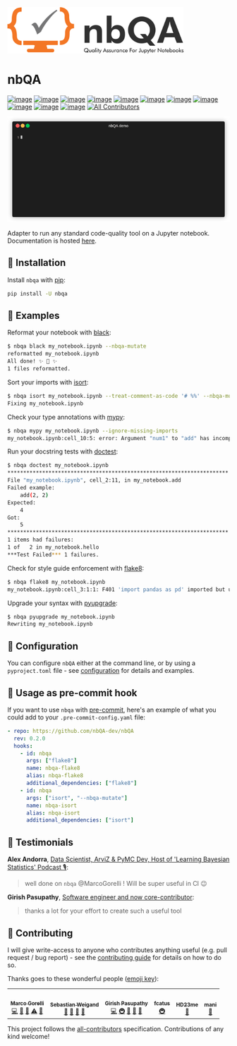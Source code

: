 <img src="https://github.com/nbQA-dev/nbQA/raw/master/assets/logo.png" alt="logo" width="400"/>

# nbQA

[![image](https://github.com/nbQA-dev/nbQA/workflows/tox/badge.svg)](https://github.com/nbQA-dev/nbQA/actions?workflow=tox)
[![image](https://codecov.io/gh/nbQA-dev/nbQA/branch/master/graph/badge.svg)](https://codecov.io/gh/nbQA-dev/nbQA)
[![image](https://badge.fury.io/py/nbqa.svg)](https://badge.fury.io/py/nbqa)
[![image](https://readthedocs.org/projects/nbqa/badge/?version=latest&style=plastic)](https://nbqa.readthedocs.io/en/latest/)
[![image](https://img.shields.io/pypi/pyversions/nbqa.svg)](https://pypi.org/project/nbqa/)
[![image](https://img.shields.io/badge/pre--commit-enabled-brightgreen?logo=pre-commit&logoColor=white)](https://github.com/pre-commit/pre-commit)
[![image](http://www.mypy-lang.org/static/mypy_badge.svg)](http://mypy-lang.org/)
[![image](https://interrogate.readthedocs.io/en/latest/_static/interrogate_badge.svg)](https://github.com/econchick/interrogate)
[![image](https://img.shields.io/badge/code%20style-black-000000.svg)](https://github.com/psf/black)
[![image](https://img.shields.io/badge/pylint-10/10-brightgreen.svg)](https://github.com/PyCQA/pylint)
[![image](https://img.shields.io/pypi/dm/nbqa.svg?label=pypi%20downloads&logo=PyPI&logoColor=white)](https://pypistats.org/packages/nbqa)
[![All Contributors](https://img.shields.io/github/all-contributors/nbQA-dev/nbQA)](#contributors)

<p align="center">
    <a href="#readme">
        <img alt="demo" src="https://raw.githubusercontent.com/nbQA-dev/nbQA-demo/master/demo.gif">
    </a>
</p>

Adapter to run any standard code-quality tool on a Jupyter notebook.
Documentation is hosted [here](https://nbqa.readthedocs.io/en/latest/).

## 🎉 Installation

Install `nbqa` with [pip](https://pip.pypa.io):

```bash
pip install -U nbqa
```

## 🚀 Examples

Reformat your notebook with
[black](https://black.readthedocs.io/en/stable/):

```bash
$ nbqa black my_notebook.ipynb --nbqa-mutate
reformatted my_notebook.ipynb
All done! ✨ 🍰 ✨
1 files reformatted.
```

Sort your imports with [isort](https://timothycrosley.github.io/isort/):

```bash
$ nbqa isort my_notebook.ipynb --treat-comment-as-code '# %%' --nbqa-mutate
Fixing my_notebook.ipynb
```

Check your type annotations with [mypy](http://mypy-lang.org/):

```bash
$ nbqa mypy my_notebook.ipynb --ignore-missing-imports
my_notebook.ipynb:cell_10:5: error: Argument "num1" to "add" has incompatible type "str"; expected "int"
```

Run your docstring tests with
[doctest](https://docs.python.org/3/library/doctest.html):

```bash
$ nbqa doctest my_notebook.ipynb
**********************************************************************
File "my_notebook.ipynb", cell_2:11, in my_notebook.add
Failed example:
    add(2, 2)
Expected:
    4
Got:
    5
**********************************************************************
1 items had failures:
1 of   2 in my_notebook.hello
***Test Failed*** 1 failures.
```

Check for style guide enforcement with [flake8](https://flake8.pycqa.org/en/latest/):

```bash
$ nbqa flake8 my_notebook.ipynb
my_notebook.ipynb:cell_3:1:1: F401 'import pandas as pd' imported but unused
```

Upgrade your syntax with [pyupgrade](https://github.com/asottile/pyupgrade):

```bash
$ nbqa pyupgrade my_notebook.ipynb
Rewriting my_notebook.ipynb
```

## 🔧 Configuration

You can configure `nbQA` either at the command line, or by using a `pyproject.toml` file - see
[configuration](https://nbqa.readthedocs.io/en/latest/configuration.html)
for details and examples.

## 👷 Usage as pre-commit hook

If you want to use `nbqa` with [pre-commit](https://pre-commit.com/),
here\'s an example of what you could add to your
`.pre-commit-config.yaml` file:

```yaml
- repo: https://github.com/nbQA-dev/nbQA
  rev: 0.2.0
  hooks:
    - id: nbqa
      args: ["flake8"]
      name: nbqa-flake8
      alias: nbqa-flake8
      additional_dependencies: ["flake8"]
    - id: nbqa
      args: ["isort", "--nbqa-mutate"]
      name: nbqa-isort
      alias: nbqa-isort
      additional_dependencies: ["isort"]
```

## 💬 Testimonials

**Alex Andorra**,
[Data Scientist, ArviZ & PyMC Dev, Host of 'Learning Bayesian Statistics' Podcast 🎙️](https://learnbayesstats.anvil.app/):

> well done on `nbqa` @MarcoGorelli ! Will be super useful in CI 😉

**Girish Pasupathy**,
[Software engineer and now core-contributor](https://github.com/girip11):

> thanks a lot for your effort to create such a useful tool

## 👥 Contributing

I will give write-access to anyone who contributes anything useful
(e.g. pull request / bug report) - see the
[contributing guide](https://nbqa.readthedocs.io/en/latest/contributing.html)
for details on how to do so.

Thanks goes to these wonderful people ([emoji key](https://allcontributors.org/docs/en/emoji-key)):

<!-- ALL-CONTRIBUTORS-LIST:START - Do not remove or modify this section -->
<!-- prettier-ignore-start -->
<!-- markdownlint-disable -->
<table>
  <tr>
    <td align="center"><a href="https://github.com/MarcoGorelli"><img src="https://avatars2.githubusercontent.com/u/33491632?v=4" width="100px;" alt=""/><br /><sub><b>Marco Gorelli</b></sub></a><br /><a href="https://github.com/nbQA-dev/nbQA/commits?author=MarcoGorelli" title="Code">💻</a> <a href="#maintenance-MarcoGorelli" title="Maintenance">🚧</a> <a href="https://github.com/nbQA-dev/nbQA/pulls?q=is%3Apr+reviewed-by%3AMarcoGorelli" title="Reviewed Pull Requests">👀</a> <a href="https://github.com/nbQA-dev/nbQA/commits?author=MarcoGorelli" title="Tests">⚠️</a> <a href="#ideas-MarcoGorelli" title="Ideas, Planning, & Feedback">🤔</a></td>
    <td align="center"><a href="https://github.com/s-weigand"><img src="https://avatars2.githubusercontent.com/u/9513634?v=4" width="100px;" alt=""/><br /><sub><b>Sebastian Weigand</b></sub></a><br /><a href="#tool-s-weigand" title="Tools">🔧</a> <a href="https://github.com/nbQA-dev/nbQA/pulls?q=is%3Apr+reviewed-by%3As-weigand" title="Reviewed Pull Requests">👀</a> <a href="https://github.com/nbQA-dev/nbQA/commits?author=s-weigand" title="Documentation">📖</a> <a href="#ideas-s-weigand" title="Ideas, Planning, & Feedback">🤔</a></td>
    <td align="center"><a href="https://github.com/girip11"><img src="https://avatars1.githubusercontent.com/u/5471162?v=4" width="100px;" alt=""/><br /><sub><b>Girish Pasupathy</b></sub></a><br /><a href="https://github.com/nbQA-dev/nbQA/commits?author=girip11" title="Code">💻</a> <a href="#infra-girip11" title="Infrastructure (Hosting, Build-Tools, etc)">🚇</a> <a href="https://github.com/nbQA-dev/nbQA/issues?q=author%3Agirip11" title="Bug reports">🐛</a> <a href="https://github.com/nbQA-dev/nbQA/pulls?q=is%3Apr+reviewed-by%3Agirip11" title="Reviewed Pull Requests">👀</a> <a href="#ideas-girip11" title="Ideas, Planning, & Feedback">🤔</a></td>
    <td align="center"><a href="https://github.com/fcatus"><img src="https://avatars0.githubusercontent.com/u/56323389?v=4" width="100px;" alt=""/><br /><sub><b>fcatus</b></sub></a><br /><a href="#infra-fcatus" title="Infrastructure (Hosting, Build-Tools, etc)">🚇</a></td>
    <td align="center"><a href="https://github.com/HD23me"><img src="https://avatars3.githubusercontent.com/u/68745664?v=4" width="100px;" alt=""/><br /><sub><b>HD23me</b></sub></a><br /><a href="https://github.com/nbQA-dev/nbQA/issues?q=author%3AHD23me" title="Bug reports">🐛</a></td>
    <td align="center"><a href="https://neomatrix369.wordpress.com/about"><img src="https://avatars0.githubusercontent.com/u/1570917?v=4" width="100px;" alt=""/><br /><sub><b>mani</b></sub></a><br /><a href="#ideas-neomatrix369" title="Ideas, Planning, & Feedback">🤔</a></td>
  </tr>
</table>

<!-- markdownlint-enable -->
<!-- prettier-ignore-end -->
<!-- ALL-CONTRIBUTORS-LIST:END -->

This project follows the [all-contributors](https://github.com/all-contributors/all-contributors) specification.
Contributions of any kind welcome!
